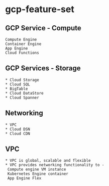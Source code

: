 # gcp-feature-set

## GCP Service - Compute
    Compute Engine
    Container Engine
    App Engine
    Cloud Functions
	
## GCP Services - Storage
    * Cloud Storage
	* Cloud SQL
	* BigTable
	* Cloud DataStore
	* Cloud Spanner	

## Networking
	* VPC
	* Cloud DSN
	* Cloud CDN

## VPC
    * VPC is global, scalable and flexible
	* VPC provides networking functionality to -
     Compute engine VM instance
	 Kubernetes Engine container
	 App Engine Flex